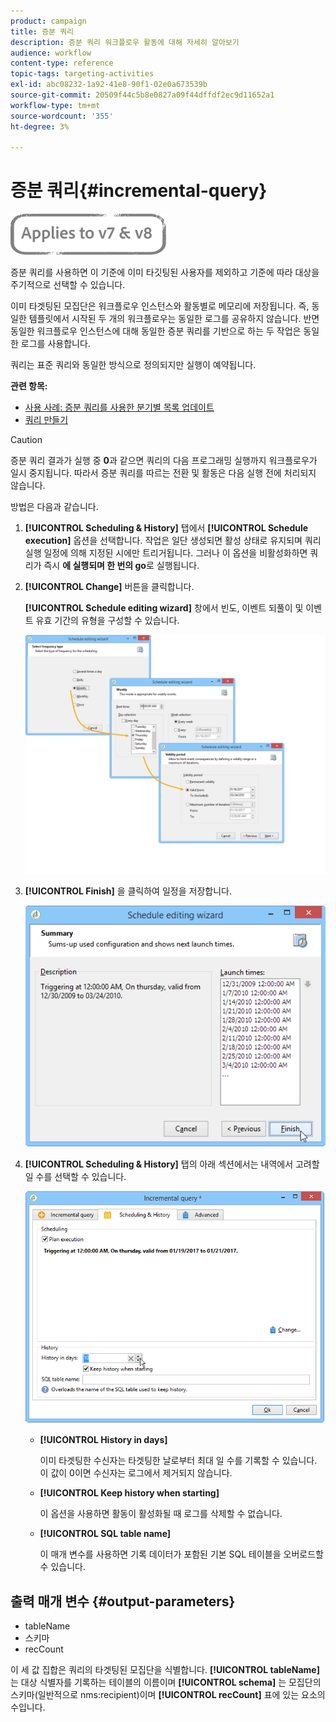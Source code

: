 ```yaml
---
product: campaign
title: 증분 쿼리
description: 증분 쿼리 워크플로우 활동에 대해 자세히 알아보기
audience: workflow
content-type: reference
topic-tags: targeting-activities
exl-id: abc08232-1a92-41e8-90f1-02e0a673539b
source-git-commit: 20509f44c5b8e0827a09f44dffdf2ec9d11652a1
workflow-type: tm+mt
source-wordcount: '355'
ht-degree: 3%

---
```


# 증분 쿼리{#incremental-query}

![](../../assets/common.svg)

증분 쿼리를 사용하면 이 기준에 이미 타깃팅된 사용자를 제외하고 기준에 따라 대상을 주기적으로 선택할 수 있습니다.

이미 타겟팅된 모집단은 워크플로우 인스턴스와 활동별로 메모리에 저장됩니다. 즉, 동일한 템플릿에서 시작된 두 개의 워크플로우는 동일한 로그를 공유하지 않습니다. 반면 동일한 워크플로우 인스턴스에 대해 동일한 증분 쿼리를 기반으로 하는 두 작업은 동일한 로그를 사용합니다.

쿼리는 표준 쿼리와 동일한 방식으로 정의되지만 실행이 예약됩니다.

**관련 항목:**

* [사용 사례: 증분 쿼리를 사용한 분기별 목록 업데이트](quarterly-list-update.md)
* [쿼리 만들기](query.md#creating-a-query)

>[!CAUTION]
>
>증분 쿼리 결과가 실행 중 **0**&#x200B;과 같으면 쿼리의 다음 프로그래밍 실행까지 워크플로우가 일시 중지됩니다. 따라서 증분 쿼리를 따르는 전환 및 활동은 다음 실행 전에 처리되지 않습니다.

방법은 다음과 같습니다.

1. **[!UICONTROL Scheduling & History]** 탭에서 **[!UICONTROL Schedule execution]** 옵션을 선택합니다. 작업은 일단 생성되면 활성 상태로 유지되며 쿼리 실행 일정에 의해 지정된 시에만 트리거됩니다. 그러나 이 옵션을 비활성화하면 쿼리가 즉시 **에 실행되며 한 번의 go**&#x200B;로 실행됩니다.
1. **[!UICONTROL Change]** 버튼을 클릭합니다.

   **[!UICONTROL Schedule editing wizard]** 창에서 빈도, 이벤트 되풀이 및 이벤트 유효 기간의 유형을 구성할 수 있습니다.

   ![](assets/s_user_segmentation_wizard_11.png)

1. **[!UICONTROL Finish]** 을 클릭하여 일정을 저장합니다.

   ![](assets/s_user_segmentation_wizard_valid.png)

1. **[!UICONTROL Scheduling & History]** 탭의 아래 섹션에서는 내역에서 고려할 일 수를 선택할 수 있습니다.

   ![](assets/edit_request_inc.png)

   * **[!UICONTROL History in days]**

      이미 타겟팅한 수신자는 타겟팅한 날로부터 최대 일 수를 기록할 수 있습니다. 이 값이 0이면 수신자는 로그에서 제거되지 않습니다.

   * **[!UICONTROL Keep history when starting]**

      이 옵션을 사용하면 활동이 활성화될 때 로그를 삭제할 수 없습니다.

   * **[!UICONTROL SQL table name]**

      이 매개 변수를 사용하면 기록 데이터가 포함된 기본 SQL 테이블을 오버로드할 수 있습니다.

## 출력 매개 변수 {#output-parameters}

* tableName
* 스키마
* recCount

이 세 값 집합은 쿼리의 타겟팅된 모집단을 식별합니다. **[!UICONTROL tableName]** 는 대상 식별자를 기록하는 테이블의 이름이며  **[!UICONTROL schema]** 는 모집단의 스키마(일반적으로 nms:recipient)이며  **[!UICONTROL recCount]** 표에 있는 요소의 수입니다.
